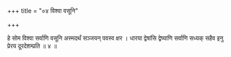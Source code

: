 +++
title = "०४ विश्वा वसूनि"

+++

हे सोम विश्वा सर्वाणि वसूनि अस्मदर्थं सञ्जयन् पवस्व क्षर । धारया द्वेषांसि द्वेष्याणि सर्वाणि सध्यक् सहैव इनु प्रेरय दूरदेशम्प्रति ॥ ४ ॥